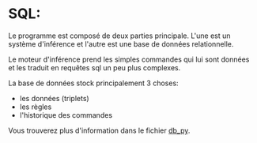 # SQL:
Le programme est composé de deux parties principale. L'une est un système d'inférence et l'autre est une base de données relationnelle.

Le moteur d'inférence prend les simples commandes qui lui sont données et les traduit en requêtes sql un peu plus complexes.

La base de données stock principalement 3 choses:
- les données (triplets)
- les règles
- l'historique des commandes

Vous trouverez plus d'information dans le fichier [db_py](db_py).
